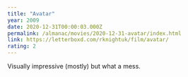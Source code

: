 ```yaml
---
title: "Avatar"
year: 2009
date: 2020-12-31T00:00:03.000Z
permalink: /almanac/movies/2020-12-31-avatar/index.html
link: https://letterboxd.com/rknightuk/film/avatar/
rating: 2
---
```


Visually impressive (mostly) but what a mess.